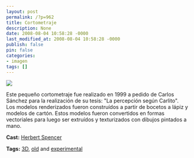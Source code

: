 ```yaml
---
layout: post
permalink: /?p=962
title: Cortometraje
description: None
date: 2008-08-04 10:58:28 -0000
last_modified_at: 2008-08-04 10:58:28 -0000
publish: false
pin: false
categories:
- imagen
tags: []
---
```

[![](http://b.vimeocdn.com/ts/591/085/59108571_200.jpg)](http://vimeo.com/1463858)

Este pequeño cortometraje fue realizado en 1999 a pedido de Carlos Sánchez para la realización de su tesis: "La percepción según Carlito".  
Los modelos renderizados fueron construídos a partir de bocetos a lápiz y modelos de cartón. Estos modelos fueron convertidos en formas vectoriales para luego ser extruídos y texturizados con dibujos pintados a mano.

**Cast:** [Herbert Spencer](http://vimeo.com/hspencer)

**Tags:** [3D](http://vimeo.com/tag:3d), [old](http://vimeo.com/tag:old) and [experimental](http://vimeo.com/tag:experimental)
